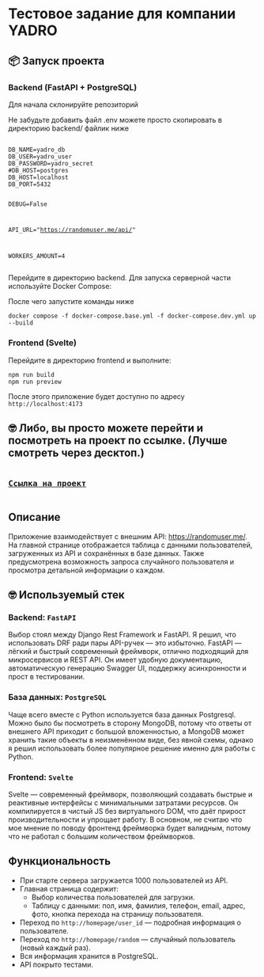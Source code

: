 <h1>Тестовое задание для компании YADRO</h1>

<h2>📦 Запуск проекта</h2>

<h3>Backend (FastAPI + PostgreSQL)</h3>

<p>Для начала склонируйте репозиторий</p>

<p>Не забудьте добавить файл .env можете просто скопировать в директорию backend/ файлик ниже</p>
<pre><code>
DB_NAME=yadro_db
DB_USER=yadro_user
DB_PASSWORD=yadro_secret
#DB_HOST=postgres
DB_HOST=localhost
DB_PORT=5432

DEBUG=False

API_URL="https://randomuser.me/api/"

WORKERS_AMOUNT=4
</code></pre>

<p>Перейдите в директорию backend. Для запуска серверной части используйте Docker Compose:</p>
<p>После чего запустите команды ниже</p>

<pre><code>docker compose -f docker-compose.base.yml -f docker-compose.dev.yml up --build</code></pre>

<h3>Frontend (Svelte)</h3>
<p>Перейдите в директорию frontend и выполните:</p>

<pre><code>npm run build
npm run preview</code></pre>

<p>После этого приложение будет доступно по адресу <code>http://localhost:4173</code></p>

<h2>🤓 Либо, вы просто можете перейти и посмотреть на проект по ссылке. (Лучше смотреть через десктоп.)</h2>

<pre><h3><a href="http://82.146.63.75/">Ссылка на проект</a></h3></pre>

<h2>Описание</h2>

<p>
Приложение взаимодействует с внешним API: <a href="https://randomuser.me/">https://randomuser.me/</a>.<br>
На главной странице отображается таблица с данными пользователей, загруженных из API и сохранённых в базе данных. 
Также предусмотрена возможность запроса случайного пользователя и просмотра детальной информации о каждом.
</p>

<h2>🤓 Используемый стек</h2>

<h3>Backend: <code>FastAPI</code></h3>
<p>
Выбор стоял между Django Rest Framework и FastAPI. Я решил, что использовать DRF ради пары API-ручек — это избыточно. 
FastAPI — лёгкий и быстрый современный фреймворк, отлично подходящий для микросервисов и REST API. 
Он имеет удобную документацию, автоматическую генерацию Swagger UI, поддержку асинхронности и прост в тестировании.
</p>

<h3>База данных: <code>PostgreSQL</code></h3>
<p>
Чаще всего вместе c Python используется база данных Postgresql. Можно было бы посмотреть в сторону MongoDB, потому что ответы от внешнего API приходит с большой вложенностью, а MongoDB может хранить такие объекты в неизменённом виде, без явной схемы, однако я решил использовать более популярное решение именно для работы с Python.
</p>

<h3>Frontend: <code>Svelte</code></h3>
<p>
Svelte — современный фреймворк, позволяющий создавать быстрые и реактивные интерфейсы с минимальными затратами ресурсов. 
Он компилируется в чистый JS без виртуального DOM, что даёт прирост производительности и упрощает работу. В основном, не считаю что мое мнение по поводу фронтенд фреймворка будет валидным, потому что не работал с большим количеством фреймворков.
</p>

<h2> Функциональность</h2>

<ul>
  <li>При старте сервера загружается 1000 пользователей из API.</li>
  <li>Главная страница содержит:
    <ul>
      <li>Выбор количества пользователей для загрузки.</li>
      <li>Таблицу с данными: пол, имя, фамилия, телефон, email, адрес, фото, кнопка перехода на страницу пользователя.</li>
    </ul>
  </li>
  <li>Переход по <code>http://homepage/user_id</code> — подробная информация о пользователе.</li>
  <li>Переход по <code>http://homepage/random</code> — случайный пользователь (новый каждый раз).</li>
  <li>Вся информация хранится в PostgreSQL.</li>
  <li>API покрыто тестами.</li>
</ul>
